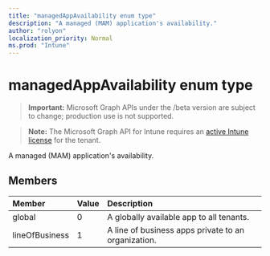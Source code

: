 ```yaml
---
title: "managedAppAvailability enum type"
description: "A managed (MAM) application's availability."
author: "rolyon"
localization_priority: Normal
ms.prod: "Intune"
---
```


# managedAppAvailability enum type

> **Important:** Microsoft Graph APIs under the /beta version are subject to change; production use is not supported.

> **Note:** The Microsoft Graph API for Intune requires an [active Intune license](https://go.microsoft.com/fwlink/?linkid=839381) for the tenant.

A managed (MAM) application's availability.

## Members
|Member|Value|Description|
|:---|:---|:---|
|global|0|A globally available app to all tenants.|
|lineOfBusiness|1|A line of business apps private to an organization.|






